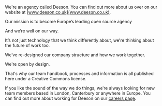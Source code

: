 We're an agency called Deeson. You can find out more about us over on our website at [www.deeson.co.uk](www.deeson.co.uk).

Our mission is to become Europe’s leading open source agency

And we’re well on our way.

It’s not just technology that we think differently about, we're thinking about the future of work too. 

We’ve re-designed our company structure and how we work together.

We're open by design. 

That's why our team handbook, processes and information is all published here under a Creative Commons license.

If you like the sound of the way we do things, we're always looking for new team members based in London, Canterbury or anywhere in Europe. You can find out more about working for Deeson on our [careers page](https://www.deeson.co.uk/careers). 
